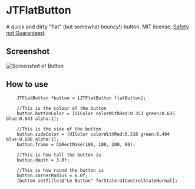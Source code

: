 # JTFlatButton
A quick and dirty "flat" (but somewhat bouncy!) button. MIT license, [Safety not Guaranteed](http://timetraveler.ytmnd.com/).

## Screenshot
![Screenshot of Button](https://dl.dropboxusercontent.com/u/1512544/Demo/button.png)

## How to use
```
	JTFlatButton *button = [JTFlatButton flatButton];
	
	//This is the colour of the button
	button.buttonColor = [UIColor colorWithRed:0.353 green:0.635 blue:0.843 alpha:1];
	
	//This is the side of the button
	button.sideColor = [UIColor colorWithRed:0.318 green:0.494 blue:0.686 alpha:1];
	button.frame = CGRectMake(100, 100, 200, 60);
	
	//This is how tall the button is
	button.depth = 3.0f;
	
	//This is how round the button is
	button.cornerRadius = 6.0f;
	[button setTitle:@"Le Button" forState:UIControlStateNormal];
```
